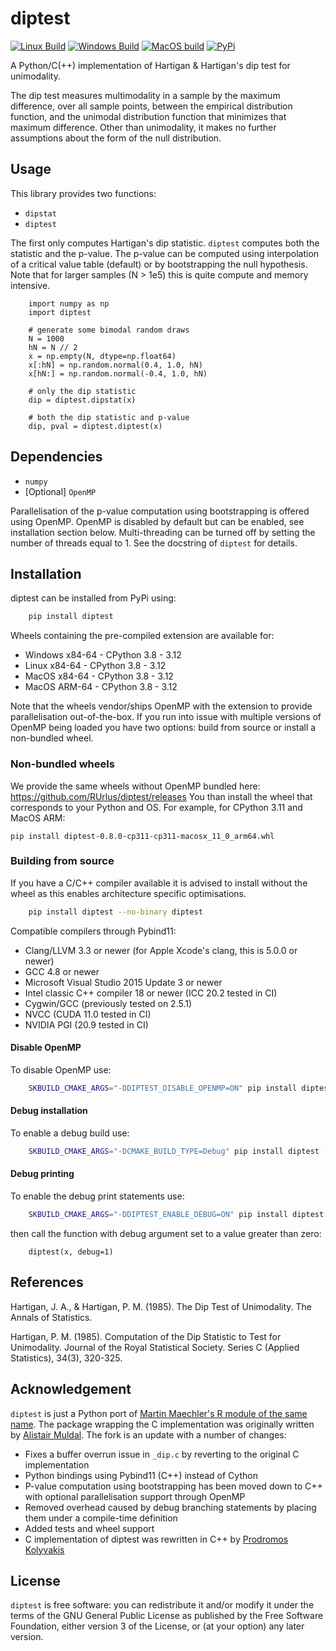 # diptest

[![Linux Build](https://github.com/RUrlus/diptest/actions/workflows/linux.yml/badge.svg)](https://github.com/RUrlus/diptest/actions/workflows/linux.yml)
[![Windows Build](https://github.com/RUrlus/diptest/actions/workflows/windows.yml/badge.svg)](https://github.com/RUrlus/diptest/actions/workflows/windows.yml)
[![MacOS build](https://github.com/RUrlus/diptest/actions/workflows/macos.yml/badge.svg)](https://github.com/RUrlus/diptest/actions/workflows/macos.yml)
[![PyPi](http://img.shields.io/pypi/v/diptest.svg)](https://pypi.org/project/diptest/)

A Python/C(++) implementation of Hartigan & Hartigan's dip test for unimodality.

The dip test measures multimodality in a sample by the maximum difference, over
all sample points, between the empirical distribution function, and the
unimodal distribution function that minimizes that maximum difference. Other
than unimodality, it makes no further assumptions about the form of the null
distribution.

## Usage

This library provides two functions:
* `dipstat`
* `diptest`

The first only computes Hartigan's dip statistic. `diptest` computes both the
statistic and the p-value. The p-value can be computed using interpolation of a
critical value table (default) or by bootstrapping the null hypothesis.
Note that for larger samples (N > 1e5) this is quite compute and memory intensive.

```python3
    import numpy as np
    import diptest

    # generate some bimodal random draws
    N = 1000
    hN = N // 2
    x = np.empty(N, dtype=np.float64)
    x[:hN] = np.random.normal(0.4, 1.0, hN)
    x[hN:] = np.random.normal(-0.4, 1.0, hN)

    # only the dip statistic
    dip = diptest.dipstat(x)
    
    # both the dip statistic and p-value
    dip, pval = diptest.diptest(x)
```

## Dependencies
* `numpy`
* [Optional] `OpenMP`

Parallelisation of the p-value computation using bootstrapping is offered using OpenMP.
OpenMP is disabled by default but can be enabled, see installation section
below.
 Multi-threading can be turned off by setting the number of threads equal to 1. See the docstring of `diptest` for details.


## Installation

diptest can be installed from PyPi using:

```bash
    pip install diptest
```

Wheels containing the pre-compiled extension are available for:

- Windows x84-64 - CPython 3.8 - 3.12
- Linux x84-64 - CPython 3.8 - 3.12
- MacOS x84-64 - CPython 3.8 - 3.12
- MacOS ARM-64 - CPython 3.8 - 3.12

Note that the wheels vendor/ships OpenMP with the extension to provide parallelisation out-of-the-box.
If you run into issue with multiple versions of OpenMP being loaded you have two options: build from source or install a non-bundled wheel.

### Non-bundled wheels

We provide the same wheels without OpenMP bundled here: https://github.com/RUrlus/diptest/releases 
You than install the wheel that corresponds to your Python and OS.
For example, for CPython 3.11 and MacOS ARM:

```shell
pip install diptest-0.8.0-cp311-cp311-macosx_11_0_arm64.whl
```

### Building from source

If you have a C/C++ compiler available it is advised to install without
the wheel as this enables architecture specific optimisations.

```bash
    pip install diptest --no-binary diptest
```

Compatible compilers through Pybind11:

- Clang/LLVM 3.3 or newer (for Apple Xcode's clang, this is 5.0.0 or newer)
- GCC 4.8 or newer
- Microsoft Visual Studio 2015 Update 3 or newer
- Intel classic C++ compiler 18 or newer (ICC 20.2 tested in CI)
- Cygwin/GCC (previously tested on 2.5.1)
- NVCC (CUDA 11.0 tested in CI)
- NVIDIA PGI (20.9 tested in CI)

#### Disable OpenMP

To disable OpenMP use:

```bash
    SKBUILD_CMAKE_ARGS="-DDIPTEST_DISABLE_OPENMP=ON" pip install diptest --no-binary diptest
```

#### Debug installation

To enable a debug build use:
```bash
    SKBUILD_CMAKE_ARGS="-DCMAKE_BUILD_TYPE=Debug" pip install diptest --no-binary diptest
```

#### Debug printing

To enable the debug print statements use:
```bash
    SKBUILD_CMAKE_ARGS="-DDIPTEST_ENABLE_DEBUG=ON" pip install diptest --no-binary diptest
```
then call the function with debug argument set to a value greater than zero:
```python3
    diptest(x, debug=1)
```

## References

Hartigan, J. A., & Hartigan, P. M. (1985). The Dip Test of Unimodality. The
Annals of Statistics.

Hartigan, P. M. (1985). Computation of the Dip Statistic to Test for
Unimodality. Journal of the Royal Statistical Society. Series C (Applied
Statistics), 34(3), 320-325.

## Acknowledgement

`diptest` is just a Python port of [Martin Maechler's R module of the same
name](http://cran.r-project.org/web/packages/diptest/index.html).
The package wrapping the C implementation was originally written by [Alistair Muldal](https://github.com/alimuldal/diptest).
The fork is an update with a number of changes:
* Fixes a buffer overrun issue in `_dip.c` by reverting to the original C implementation
* Python bindings using Pybind11 (C++) instead of Cython
* P-value computation using bootstrapping has been moved down to C++ with optional parallelisation support through OpenMP
* Removed overhead caused by debug branching statements by placing them under a compile-time definition
* Added tests and wheel support
* C implementation of diptest was rewritten in C++ by [Prodromos Kolyvakis](https://github.com/prokolyvakis)

## License

`diptest` is free software: you can redistribute it and/or modify it under the
terms of the GNU General Public License as published by the Free Software
Foundation, either version 3 of the License, or (at your option) any later
version.
